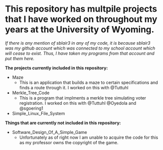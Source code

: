 # This repository has multpile projects that I have worked on throughout my years at the University of Wyoming.


_If there is any mention of sblair3 in any of my code, it is because sblair3 was my github account which was connected to my school account which will cease to exist. Thus, I have taken my programs from that account and put them here._
<br>

**The projects currently included in this repository:**

- Maze
  - This is an application that builds a maze to certain specifications and finds a route through it. I worked on this with @Tuttuhl 
- Merkle_Tree_Code
  - This is a program that implments a merkle tree simulating voter registration. I worked on this with @Tuttuhl @Oyedola and @sgoering1
- Simple_Linux_File_System

**Things that are currently not included in this repository:**
- Software_Design_Of_A_Simple_Game
  - Unfortunately as of right now I am unable to acquire the code for this as my professor owns the copyright of the game.
